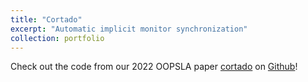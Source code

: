 ```yaml
---
title: "Cortado"
excerpt: "Automatic implicit monitor synchronization"
collection: portfolio
---
```


Check out the code from our 2022 OOPSLA paper [cortado](https://dl.acm.org/doi/10.1145/3527311) on [Github](https://github.com/utopia-group/cortado)!

